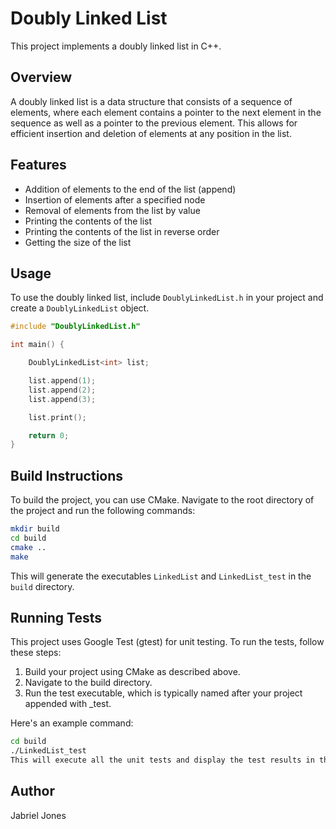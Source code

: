 # Doubly Linked List

This project implements a doubly linked list in C++.

## Overview

A doubly linked list is a data structure that consists of a sequence of elements, where each element contains a pointer to the next element in the sequence as well as a pointer to the previous element. This allows for efficient insertion and deletion of elements at any position in the list.

## Features

- Addition of elements to the end of the list (append)
- Insertion of elements after a specified node
- Removal of elements from the list by value
- Printing the contents of the list
- Printing the contents of the list in reverse order
- Getting the size of the list

## Usage

To use the doubly linked list, include `DoublyLinkedList.h` in your project and create a `DoublyLinkedList` object.

```cpp
#include "DoublyLinkedList.h"

int main() {

    DoublyLinkedList<int> list;

    list.append(1);
    list.append(2);
    list.append(3);

    list.print();

    return 0;
}
```

## Build Instructions

To build the project, you can use CMake. Navigate to the root directory of the project and run the following commands:

```bash
mkdir build
cd build
cmake ..
make
```

This will generate the executables `LinkedList` and `LinkedList_test` in the `build` directory.

## Running Tests

This project uses Google Test (gtest) for unit testing. To run the tests, follow these steps:

1. Build your project using CMake as described above.
1. Navigate to the build directory.
1. Run the test executable, which is typically named after your project appended with _test.

Here's an example command:

```bash
cd build
./LinkedList_test
This will execute all the unit tests and display the test results in the terminal.
```

## Author

Jabriel Jones
